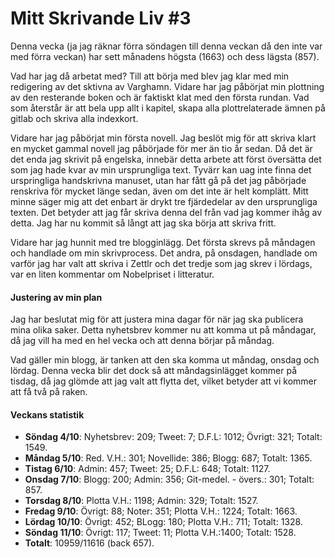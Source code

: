 # Mitt Skrivande Liv #3

Denna vecka (ja jag räknar förra söndagen till denna veckan då den inte var med förra veckan) har sett månadens högsta (1663) och dess lägsta (857).

Vad har jag då arbetat med? Till att börja med blev jag klar med min redigering av det sktivna av Varghamn. Vidare har jag påbörjat min plottning av den resterande boken och är faktiskt klat med den första rundan. Vad som återstår är att bela upp allt i kapitel, skapa alla plottrelaterade ämnen på gitlab och skriva alla indexkort.

Vidare har jag påbörjat min första novell. Jag beslöt mig för att skriva klart en mycket gammal novell jag påbörjade för mer än tio år sedan. Då det är det enda jag skrivit på engelska, innebär detta arbete att först översätta det som jag hade kvar av min ursprungliga text. Tyvärr kan uag inte finna det urspringliga handskrivna manuset, utan har fått gå på det jag påbörjade renskriva för mycket länge sedan, även om det inte är helt komplätt. Mitt minne säger mig att det enbart är drykt tre fjärdedelar av den ursprungliga texten. Det betyder att jag får skriva denna del från vad jag kommer ihåg av detta. Jag har nu kommit så långt att jag ska börja att skriva fritt.

Vidare har jag hunnit med tre blogginlägg. Det första skrevs på måndagen och handlade om min skrivprocess. Det andra, på onsdagen, handlade om varför jag har valt att skriva i Zettlr och det tredje som jag skrev i lördags, var en liten kommentar om Nobelpriset i litteratur.

#### Justering av min plan

Jag har beslutat mig för att justera mina dagar för när jag ska publicera mina olika saker. Detta nyhetsbrev kommer nu att komma ut på måndagar, då jag vill ha med en hel vecka och att denna börjar på måndag.

Vad gäller min blogg, är tanken att den ska komma ut måndag, onsdag och lördag. Denna vecka blir det dock så att måndagsinlägget kommer på tisdag, då jag glömde att jag valt att flytta det, vilket betyder att vi kommer att få två på raken.

#### Veckans statistik

* **Söndag 4/10**: Nyhetsbrev: 209; Tweet: 7; D.F.L: 1012; Övrigt: 321; Totalt: 1549.
* **Måndag 5/10**: Red. V.H.: 301; Novellide: 386; Blogg: 687; Totalt: 1365.
* **Tistag 6/10**: Admin: 457; Tweet: 25; D.F.L: 648; Totalt: 1127.
* **Onsdag 7/10**: Blogg: 200; Admin: 356; Git-medel. - övers.: 301; Totalt: 857.
* **Torsdag 8/10**: Plotta V.H.: 1198; Admin: 329; Totalt: 1527.
* **Fredag 9/10**: Övrigt: 88; Noter: 351; Plotta V.H.: 1224;  Totalt: 1663.
* **Lördag 10/10**: Övrigt: 452; BLogg: 180; Plotta V.H.: 711; Totalt: 1328.
* **Söndag 11/10**: Övrigt: 117; Tweet: 11; Plotta V.H.:1400; Totalt: 1528.
* **Totalt**: 10959/11616 (back 657).